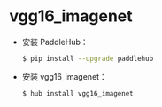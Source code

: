 # vgg16_imagenet
* 安装 PaddleHub：

    ```bash
    $ pip install --upgrade paddlehub
    ```

* 安装 vgg16_imagenet：

    ```bash
    $ hub install vgg16_imagenet
    ```
